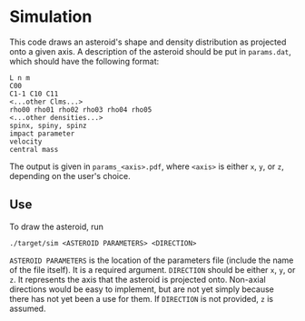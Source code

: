 # Simulation

This code draws an asteroid's shape and density distribution as projected onto a given axis. A description of the asteroid should be put in `params.dat`, which should have the following format:
```
L n m
C00
C1-1 C10 C11
<...other Clms...>
rho00 rho01 rho02 rho03 rho04 rho05
<...other densities...>
spinx, spiny, spinz
impact parameter
velocity
central mass
```
The output is given in `params_<axis>.pdf`, where `<axis>` is either `x`, `y`, or `z`, depending on the user's choice.

## Use
To draw the asteroid, run

`./target/sim <ASTEROID PARAMETERS> <DIRECTION>`

`ASTEROID PARAMETERS` is the location of the parameters file (include the name of the file itself). It is a required argument. `DIRECTION` should be either `x`, `y`, or `z`. It represents the axis that the asteroid is projected onto. Non-axial directions would be easy to implement, but are not yet simply because there has not yet been a use for them. If `DIRECTION` is not provided, `z` is assumed.

